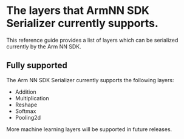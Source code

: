 # The layers that ArmNN SDK Serializer currently supports.

This reference guide provides a list of layers which can be serialized currently by the Arm NN SDK.

## Fully supported

The Arm NN SDK Serializer currently supports the following layers:

* Addition
* Multiplication
* Reshape
* Softmax
* Pooling2d

More machine learning layers will be supported in future releases.